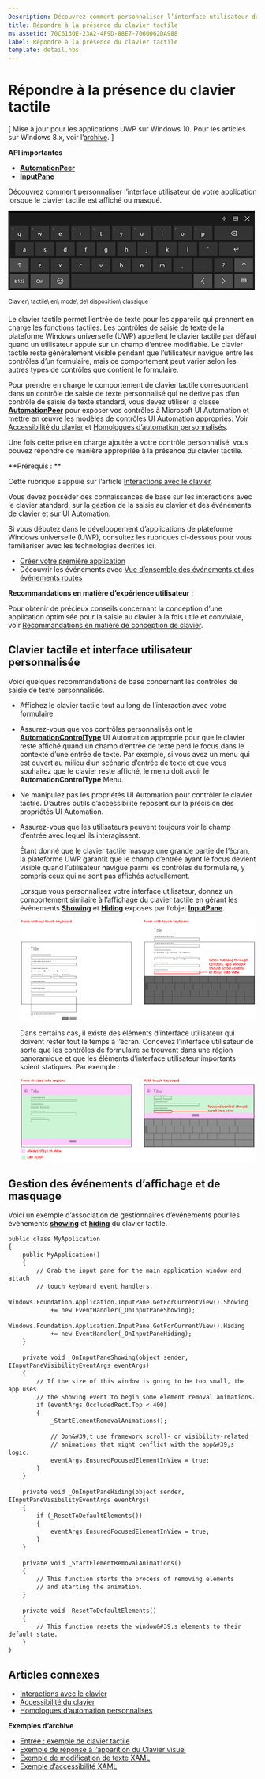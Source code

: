 ```yaml
---
Description: Découvrez comment personnaliser l’interface utilisateur de votre application lorsque le clavier tactile est affiché ou masqué.
title: Répondre à la présence du clavier tactile
ms.assetid: 70C6130E-23A2-4F9D-88E7-7060062DA988
label: Répondre à la présence du clavier tactile
template: detail.hbs
---
```


# Répondre à la présence du clavier tactile


\[ Mise à jour pour les applications UWP sur Windows 10. Pour les articles sur Windows 8.x, voir l’[archive](http://go.microsoft.com/fwlink/p/?linkid=619132). \]


**API importantes**

-   [**AutomationPeer**](https://msdn.microsoft.com/library/windows/apps/br209185)
-   [**InputPane**](https://msdn.microsoft.com/library/windows/apps/br242255)

Découvrez comment personnaliser l’interface utilisateur de votre application lorsque le clavier tactile est affiché ou masqué.

![Clavier tactile en mode de disposition classique](images/touchkeyboard-standard.png)

<sup>Clavier\\ tactile\\ en\\ mode\\ de\\ disposition\\ classique</sup>

Le clavier tactile permet l’entrée de texte pour les appareils qui prennent en charge les fonctions tactiles. Les contrôles de saisie de texte de la plateforme Windows universelle (UWP) appellent le clavier tactile par défaut quand un utilisateur appuie sur un champ d’entrée modifiable. Le clavier tactile reste généralement visible pendant que l’utilisateur navigue entre les contrôles d’un formulaire, mais ce comportement peut varier selon les autres types de contrôles que contient le formulaire.

Pour prendre en charge le comportement de clavier tactile correspondant dans un contrôle de saisie de texte personnalisé qui ne dérive pas d’un contrôle de saisie de texte standard, vous devez utiliser la classe [**AutomationPeer**](https://msdn.microsoft.com/library/windows/apps/br209185) pour exposer vos contrôles à Microsoft UI Automation et mettre en œuvre les modèles de contrôles UI Automation appropriés. Voir [Accessibilité du clavier](https://msdn.microsoft.com/library/windows/apps/mt244347) et [Homologues d’automation personnalisés](https://msdn.microsoft.com/library/windows/apps/mt297667).

Une fois cette prise en charge ajoutée à votre contrôle personnalisé, vous pouvez répondre de manière appropriée à la présence du clavier tactile.

**Prérequis : **

Cette rubrique s’appuie sur l’article [Interactions avec le clavier](keyboard-interactions.md).

Vous devez posséder des connaissances de base sur les interactions avec le clavier standard, sur la gestion de la saisie au clavier et des événements de clavier et sur UI Automation.

Si vous débutez dans le développement d’applications de plateforme Windows universelle (UWP), consultez les rubriques ci-dessous pour vous familiariser avec les technologies décrites ici.

-   [Créer votre première application](https://msdn.microsoft.com/library/windows/apps/bg124288)
-   Découvrir les événements avec [Vue d’ensemble des événements et des événements routés](https://msdn.microsoft.com/library/windows/apps/mt185584)

**Recommandations en matière d’expérience utilisateur :**

Pour obtenir de précieux conseils concernant la conception d’une application optimisée pour la saisie au clavier à la fois utile et conviviale, voir [Recommandations en matière de conception de clavier](https://msdn.microsoft.com/library/windows/apps/hh972345).

## <span id="Touch_keyboard_and_a_custom_UI"> </span> <span id="touch_keyboard_and_a_custom_ui"> </span> <span id="TOUCH_KEYBOARD_AND_A_CUSTOM_UI"> </span>Clavier tactile et interface utilisateur personnalisée


Voici quelques recommandations de base concernant les contrôles de saisie de texte personnalisés.

-   Affichez le clavier tactile tout au long de l’interaction avec votre formulaire.

-   Assurez-vous que vos contrôles personnalisés ont le [**AutomationControlType**](https://msdn.microsoft.com/library/windows/apps/br209182) UI Automation approprié pour que le clavier reste affiché quand un champ d’entrée de texte perd le focus dans le contexte d’une entrée de texte. Par exemple, si vous avez un menu qui est ouvert au milieu d’un scénario d’entrée de texte et que vous souhaitez que le clavier reste affiché, le menu doit avoir le **AutomationControlType** Menu.

-   Ne manipulez pas les propriétés UI Automation pour contrôler le clavier tactile. D’autres outils d’accessibilité reposent sur la précision des propriétés UI Automation.

-   Assurez-vous que les utilisateurs peuvent toujours voir le champ d’entrée avec lequel ils interagissent.

    Étant donné que le clavier tactile masque une grande partie de l’écran, la plateforme UWP garantit que le champ d’entrée ayant le focus devient visible quand l’utilisateur navigue parmi les contrôles du formulaire, y compris ceux qui ne sont pas affichés actuellement.

    Lorsque vous personnalisez votre interface utilisateur, donnez un comportement similaire à l’affichage du clavier tactile en gérant les événements [**Showing**](https://msdn.microsoft.com/library/windows/apps/br242262) et [**Hiding**](https://msdn.microsoft.com/library/windows/apps/br242260) exposés par l’objet [**InputPane**](https://msdn.microsoft.com/library/windows/apps/br242255).

    ![Formulaire avec et sans clavier tactile apparent](images/touch-keyboard-pan1.png)

    Dans certains cas, il existe des éléments d’interface utilisateur qui doivent rester tout le temps à l’écran. Concevez l’interface utilisateur de sorte que les contrôles de formulaire se trouvent dans une région panoramique et que les éléments d’interface utilisateur importants soient statiques. Par exemple :

    ![Formulaire contenant des zones devant toujours rester affichées](images/touch-keyboard-pan2.png)

## <span id="handling_events"> </span> <span id="HANDLING_EVENTS"> </span>Gestion des événements d’affichage et de masquage


Voici un exemple d’association de gestionnaires d’événements pour les événements [**showing**](https://msdn.microsoft.com/library/windows/apps/br242262) et [**hiding**](https://msdn.microsoft.com/library/windows/apps/br242260) du clavier tactile.

```CSharp
public class MyApplication
{
    public MyApplication()
    {
        // Grab the input pane for the main application window and attach
        // touch keyboard event handlers.
        Windows.Foundation.Application.InputPane.GetForCurrentView().Showing  
            += new EventHandler(_OnInputPaneShowing);
        Windows.Foundation.Application.InputPane.GetForCurrentView().Hiding 
            += new EventHandler(_OnInputPaneHiding);
    }

    private void _OnInputPaneShowing(object sender, IInputPaneVisibilityEventArgs eventArgs)
    {
        // If the size of this window is going to be too small, the app uses 
        // the Showing event to begin some element removal animations.
        if (eventArgs.OccludedRect.Top < 400)
        {
            _StartElementRemovalAnimations();

            // Don&#39;t use framework scroll- or visibility-related 
            // animations that might conflict with the app&#39;s logic.
            eventArgs.EnsuredFocusedElementInView = true; 
        }
    }

    private void _OnInputPaneHiding(object sender, IInputPaneVisibilityEventArgs eventArgs)
    {
        if (_ResetToDefaultElements())
        {
            eventArgs.EnsuredFocusedElementInView = true; 
        }
    }

    private void _StartElementRemovalAnimations()
    {
        // This function starts the process of removing elements 
        // and starting the animation.
    }

    private void _ResetToDefaultElements()
    {
        // This function resets the window&#39;s elements to their default state.
    }
}
```

## <span id="related_topics"> </span>Articles connexes



* [Interactions avec le clavier](keyboard-interactions.md)
* [Accessibilité du clavier](https://msdn.microsoft.com/library/windows/apps/mt244347)
* [Homologues d’automation personnalisés](https://msdn.microsoft.com/library/windows/apps/mt297667)


**Exemples d’archive**
* [Entrée : exemple de clavier tactile](http://go.microsoft.com/fwlink/p/?linkid=246019)
* [Exemple de réponse à l’apparition du Clavier visuel](http://go.microsoft.com/fwlink/p/?linkid=231633)
* [Exemple de modification de texte XAML](http://go.microsoft.com/fwlink/p/?LinkID=251417)
* [Exemple d’accessibilité XAML](http://go.microsoft.com/fwlink/p/?linkid=238570)
 

 






<!--HONumber=Mar16_HO1-->


